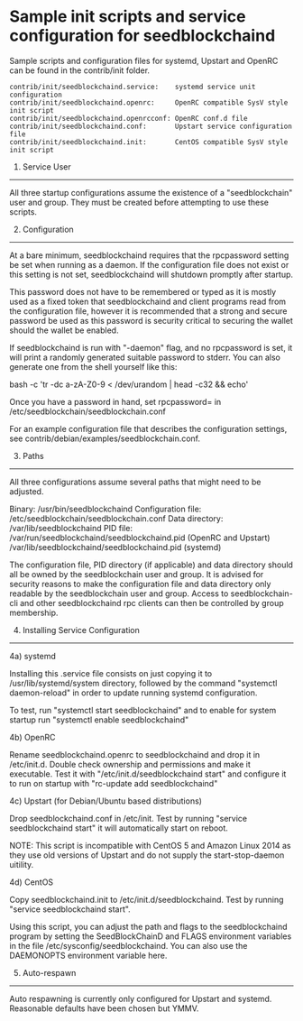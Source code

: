 Sample init scripts and service configuration for seedblockchaind
==========================================================

Sample scripts and configuration files for systemd, Upstart and OpenRC
can be found in the contrib/init folder.

    contrib/init/seedblockchaind.service:    systemd service unit configuration
    contrib/init/seedblockchaind.openrc:     OpenRC compatible SysV style init script
    contrib/init/seedblockchaind.openrcconf: OpenRC conf.d file
    contrib/init/seedblockchaind.conf:       Upstart service configuration file
    contrib/init/seedblockchaind.init:       CentOS compatible SysV style init script

1. Service User
---------------------------------

All three startup configurations assume the existence of a "seedblockchain" user
and group.  They must be created before attempting to use these scripts.

2. Configuration
---------------------------------

At a bare minimum, seedblockchaind requires that the rpcpassword setting be set
when running as a daemon.  If the configuration file does not exist or this
setting is not set, seedblockchaind will shutdown promptly after startup.

This password does not have to be remembered or typed as it is mostly used
as a fixed token that seedblockchaind and client programs read from the configuration
file, however it is recommended that a strong and secure password be used
as this password is security critical to securing the wallet should the
wallet be enabled.

If seedblockchaind is run with "-daemon" flag, and no rpcpassword is set, it will
print a randomly generated suitable password to stderr.  You can also
generate one from the shell yourself like this:

bash -c 'tr -dc a-zA-Z0-9 < /dev/urandom | head -c32 && echo'

Once you have a password in hand, set rpcpassword= in /etc/seedblockchain/seedblockchain.conf

For an example configuration file that describes the configuration settings,
see contrib/debian/examples/seedblockchain.conf.

3. Paths
---------------------------------

All three configurations assume several paths that might need to be adjusted.

Binary:              /usr/bin/seedblockchaind
Configuration file:  /etc/seedblockchain/seedblockchain.conf
Data directory:      /var/lib/seedblockchaind
PID file:            /var/run/seedblockchaind/seedblockchaind.pid (OpenRC and Upstart)
                     /var/lib/seedblockchaind/seedblockchaind.pid (systemd)

The configuration file, PID directory (if applicable) and data directory
should all be owned by the seedblockchain user and group.  It is advised for security
reasons to make the configuration file and data directory only readable by the
seedblockchain user and group.  Access to seedblockchain-cli and other seedblockchaind rpc clients
can then be controlled by group membership.

4. Installing Service Configuration
-----------------------------------

4a) systemd

Installing this .service file consists on just copying it to
/usr/lib/systemd/system directory, followed by the command
"systemctl daemon-reload" in order to update running systemd configuration.

To test, run "systemctl start seedblockchaind" and to enable for system startup run
"systemctl enable seedblockchaind"

4b) OpenRC

Rename seedblockchaind.openrc to seedblockchaind and drop it in /etc/init.d.  Double
check ownership and permissions and make it executable.  Test it with
"/etc/init.d/seedblockchaind start" and configure it to run on startup with
"rc-update add seedblockchaind"

4c) Upstart (for Debian/Ubuntu based distributions)

Drop seedblockchaind.conf in /etc/init.  Test by running "service seedblockchaind start"
it will automatically start on reboot.

NOTE: This script is incompatible with CentOS 5 and Amazon Linux 2014 as they
use old versions of Upstart and do not supply the start-stop-daemon uitility.

4d) CentOS

Copy seedblockchaind.init to /etc/init.d/seedblockchaind. Test by running "service seedblockchaind start".

Using this script, you can adjust the path and flags to the seedblockchaind program by
setting the SeedBlockChainD and FLAGS environment variables in the file
/etc/sysconfig/seedblockchaind. You can also use the DAEMONOPTS environment variable here.

5. Auto-respawn
-----------------------------------

Auto respawning is currently only configured for Upstart and systemd.
Reasonable defaults have been chosen but YMMV.
